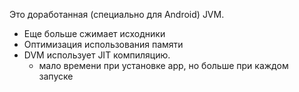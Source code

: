 
Это доработанная (специально для Android) JVM.
- Еще больше сжимает исходники 
- Оптимизация использования памяти
- DVM использует JIT компиляцию. 
	- мало времени при установке арр, но больше при каждом запуске